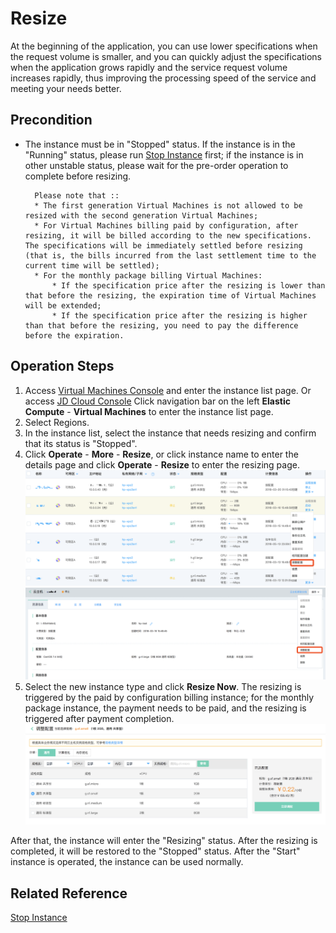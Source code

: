 # Resize

At the beginning of the application, you can use lower specifications when the request volume is smaller, and you can quickly adjust the specifications when the application grows rapidly and the service request volume increases rapidly, thus improving the processing speed of the service and meeting your needs better.

## Precondition

* The instance must be in "Stopped" status. If the instance is in the "Running" status, please run [Stop Instance](Stop-Instance.md) first; if the instance is in other unstable status, please wait for the pre-order operation to complete before resizing.
	
		Please note that ::
		* The first generation Virtual Machines is not allowed to be resized with the second generation Virtual Machines;
		* For Virtual Machines billing paid by configuration, after resizing, it will be billed according to the new specifications. The specifications will be immediately settled before resizing (that is, the bills incurred from the last settlement time to the current time will be settled);
		* For the monthly package billing Virtual Machines:
			* If the specification price after the resizing is lower than that before the resizing, the expiration time of Virtual Machines will be extended;
			* If the specification price after the resizing is higher than that before the resizing, you need to pay the difference before the expiration.


## Operation Steps
1. Access [Virtual Machines Console](https://cns-console.jdcloud.com/host/compute/list) and enter the instance list page. Or access [JD Cloud Console](https://console.jdcloud.com) Click navigation bar on the left **Elastic Compute** - **Virtual Machines** to enter the instance list page.
2. Select Regions.
3. In the instance list, select the instance that needs resizing and confirm that its status is "Stopped".
4. Click **Operate** - **More** - **Resize**, or click instance name to enter the details page and click **Operate** - **Resize** to enter the resizing page.
![](../../../../../image/vm/resize1.png) ![](../../../../../image/vm/resize2.png)
5. Select the new instance type and click **Resize Now**. The resizing is triggered by the paid by configuration billing instance; for the monthly package instance, the payment needs to be paid, and the resizing is triggered after payment completion. ![](../../../../../image/vm/resize3.png)

After that, the instance will enter the "Resizing" status. After the resizing is completed, it will be restored to the "Stopped" status. After the "Start" instance is operated, the instance can be used normally.
## Related Reference

[Stop Instance](Stop-Instance.md)
